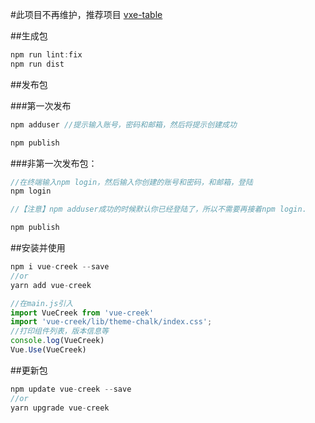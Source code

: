 #此项目不再维护，推荐项目 <a href="https://github.com/xuliangzhan/vxe-table">vxe-table</a>

##生成包

```javascript
npm run lint:fix
npm run dist
```

##发布包

###第一次发布

```javascript
npm adduser //提示输入账号，密码和邮箱，然后将提示创建成功

npm publish
```

###非第一次发布包：

```javascript
//在终端输入npm login，然后输入你创建的账号和密码，和邮箱，登陆
npm login

//【注意】npm adduser成功的时候默认你已经登陆了，所以不需要再接着npm login.

npm publish
```

##安装并使用

```javascript
npm i vue-creek --save
//or
yarn add vue-creek

//在main.js引入
import VueCreek from 'vue-creek'
import 'vue-creek/lib/theme-chalk/index.css';
//打印组件列表，版本信息等
console.log(VueCreek)
Vue.Use(VueCreek)
```

##更新包

```javascript
npm update vue-creek --save
//or
yarn upgrade vue-creek
```
